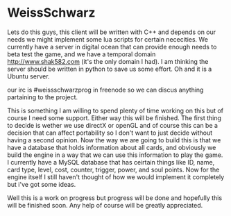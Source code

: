 WeissSchwarz
============

Lets do this guys, this client will be written with C++ and depends on our needs we might implement some lua scripts for certain nececities. We currently have a server in digital ocean that can provide enough needs to beta test the game, and we have a temporal domain http://www.shak582.com (it's the only domain I had). I am thinking the server should be written in python to save us some effort. Oh and it is a Ubuntu server.

our irc is #weissschwarzprog in freenode so we can discus anything partaining to the project. 

This is something I am willing to spend plenty of time working on this but of course I need some support. Either way this will be finished. The first thing to decide is wether we use directX or openGL and of course this can be a decision that can affect portability so I don't want to just decide without having a second opinion. Now the way we are going to build this is that we have a database that holds information about all cards, and obviously we build the engine in a way that we can use this information to play the game. I currently have a MySQL database that has ceirtain things like ID, name, card type, level, cost, counter, trigger, power, and soul points. Now for the engine itself I still haven't thought of how we would implement it completely but i've got some ideas.

Well this is a work on progress but progress will be done and hopefully this will be finished soon. Any help of course will be greatly appreciated.
